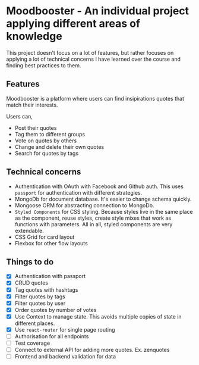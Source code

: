 # Moodbooster - An individual project applying different areas of knowledge

This project doesn't focus on a lot of features, but rather focuses on applying a lot of technical concerns I have learned over the course and finding best practices to them.

## Features

Moodbooster is a platform where users can find insipirations quotes that match their interests.

Users can,

- Post their quotes
- Tag them to different groups
- Vote on quotes by others
- Change and delete their own quotes
- Search for quotes by tags

## Technical concerns

- Authentication with OAuth with Facebook and Github auth. This uses `passport` for authentication with different strategies.
- MongoDb for document database. It's easier to change schema quickly.
- Mongoose ORM for abstracting connection to MongoDb.
- `Styled Components` for CSS styling. Because styles live in the same place as the component, reuse styles, create style mixes that work as functions with parameters. All in all, styled components are very extendable.
- CSS Grid for card layout
- Flexbox for other flow layouts

## Things to do

- [x] Authentication with passport
- [x] CRUD quotes
- [x] Tag quotes with hashtags
- [x] Filter quotes by tags
- [x] Filter quotes by user
- [x] Order quotes by number of votes
- [x] Use Context to manage state. This avoids multiple copies of state in different places.
- [x] Use `react-router` for single page routing
- [ ] Authorisation for all endpoints
- [ ] Test coverage
- [ ] Connect to external API for adding more quotes. Ex. zenquotes
- [ ] Frontend and backend validation for data
